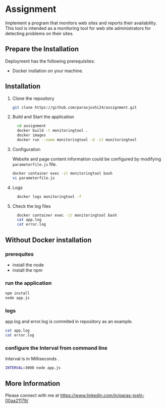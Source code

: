 # Assignment
Implement a program that monitors web sites and reports their availability. This tool is intended as a monitoring tool for web site administrators for detecting problems on their sites.

## Prepare the Installation

Deployment has the following prerequisites:
* Docker insllation on your machine.

## Installation

 1. Clone the repository
    ```sh
    git clone https://github.com/parasjoshi24/assignment.git
    ```


 2. Build and Start the application  
     ```sh
       cd assignment
       docker build -t monitoringtool .
       docker images
       docker run --name monitoringtool -d -it monitoringtool

    ```   

 3. Configuration
 
    Website and page content information could be configured by modifying `parameterfile.js` file.

    ```sh
    docker container exec -it monitoringtool bash
    vi parameterfile.js
    ```

 4. Logs
    ```sh
      docker logs monitoringtool -f
    ```
 5. Check the log files
    ```sh
      docker container exec -it monitoringtool bash
      cat app.log
      cat error.log
    ```

## Without Docker installation

### prerequites

* install the node
* install the npm

### run the application
```sh
npm install
node app.js
```
### logs

app.log and error.log is commited in repository as an example.

```sh
cat app.log
cat error.log
```
### configure the Interval from command line

Interval is in Milliseconds .

```sh
INTERVAL=3000 node app.js
```

## More Information

Please connect with me at https://www.linkedin.com/in/paras-joshi-00aa21179/